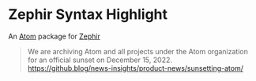Zephir Syntax Highlight
=======================

An [Atom](https://atom.io/) package for [Zephir](http://zephir-lang.com)

> We are archiving Atom and all projects under the Atom organization for an official sunset on December 15, 2022.
> https://github.blog/news-insights/product-news/sunsetting-atom/
